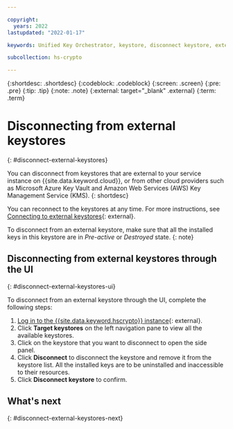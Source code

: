 ```yaml
---

copyright:
  years: 2022
lastupdated: "2022-01-17"

keywords: Unified Key Orchestrator, keystore, disconnect keystore, external keystore

subcollection: hs-crypto

---
```


{:shortdesc: .shortdesc}
{:codeblock: .codeblock}
{:screen: .screen}
{:pre: .pre}
{:tip: .tip}
{:note: .note}
{:external: target="_blank" .external}
{:term: .term}


# Disconnecting from external keystores
{: #disconnect-external-keystores}

You can disconnect from keystores that are external to your service instance on {{site.data.keyword.cloud}}, or from other cloud providers such as Microsoft Azure Key Vault and Amazon Web Services (AWS) Key Management Service (KMS). 
{: shortdesc}

You can reconnect to the keystores at any time. For more instructions, see [Connecting to external keystores](/docs/hs-crypto?topic=hs-crypto-connect-external-keystores){: external}.

To disconnect from an external keystore, make sure that all the installed keys in this keystore are in _Pre-active_ or _Destroyed_ state.
{: note}


## Disconnecting from external keystores through the UI
{: #disconnect-external-keystores-ui}

To disconnect from an external keystore through the UI, complete the following steps:

1. [Log in to the {{site.data.keyword.hscrypto}} instance](https://cloud.ibm.com/login){: external}.
2. Click **Target keystores** on the left navigation pane to view all the available keystores.
3. Click on the keystore that you want to disconnect to open the side panel.
4. Click **Disconnect** to disconnect the keystore and remove it from the keystore list. All the installed keys are to be uninstalled and inaccessible to their resources.
5. Click **Disconnect keystore** to confirm.



## What's next
{: #disconnect-external-keystores-next}


  


